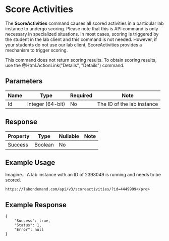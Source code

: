 # Score Activities

The **ScoreActivities** command causes all scored activities in a particular lab instance to undergo scoring. Please note that this is API command is only necessary in specialized situations. In most cases, scoring is triggered by the student in the lab client and this command is not needed. However, if your students do not use our lab client, ScoreActivities provides a mechanism to trigger scoring. 

This command does not return scoring results. To obtain scoring results, use the @Html.ActionLink("Details", "Details") command.

## Parameters

|Name|Type|Required|Note|
|--- |--- |--- |--- |
| Id | Integer (64-bit) | No | The ID of the lab instance|

## Response

|Property|Type|Nullable|Note|
|--- |--- |--- |--- |
| Success | Boolean | No |

## Example Usage

Imagine…  A lab instance with an ID of 2393049 is running and needs to be scored.

```
https://labondemand.com/api/v3/scoreactivities/?id=4449999</pre>
```
## Example Response

```linenums
{
    "Success": true,
    "Status": 1,
    "Error": null
}
```
